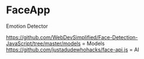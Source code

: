 # FaceApp
Emotion Detector

https://github.com/WebDevSimplified/Face-Detection-JavaScript/tree/master/models = Models
https://github.com/justadudewhohacks/face-api.js = AI
